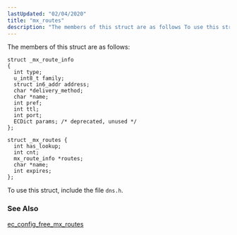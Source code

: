 ```yaml
---
lastUpdated: "02/04/2020"
title: "mx_routes"
description: "The members of this struct are as follows To use this struct include the file dns h ec config free mx routes..."
---
```


The members of this struct are as follows:

```
struct _mx_route_info
{
  int type;
  u_int8_t family;
  struct in6_addr address;
  char *delivery_method;
  char *name;
  int pref;
  int ttl;
  int port;
  ECDict params; /* deprecated, unused */
};

struct _mx_routes {
  int has_lookup;
  int cnt;
  mx_route_info *routes;
  char *name;
  int expires;
};
```

To use this struct, include the file `dns.h`.

### <a name="idp46375168"></a> See Also

[ec_config_free_mx_routes](/momentum/3/3-api/apis-ec-config-free-mx-routes)